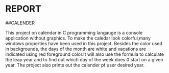 
# REPORT


##CALENDER

This project on calendar in C programming langauge is a console application without graphics. To make the caledar look colorful,many windows properties have been used in this project. Besides the color used in backgrounds, the days of the month are white and vacations are indicated using red foreground color.It will also use the formula to calculate the leap year and to find out which day of the week does 0 start on a given year. The project also prints out the calender pf user desired year. 
